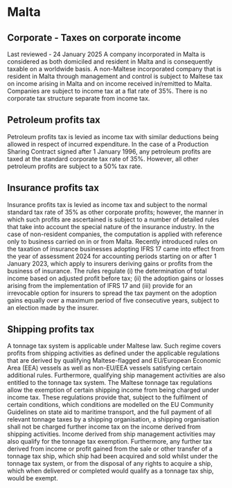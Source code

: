 # Malta
## Corporate - Taxes on corporate income
Last reviewed - 24 January 2025
A company incorporated in Malta is considered as both domiciled and resident in Malta and is consequently taxable on a worldwide basis. A non-Maltese incorporated company that is resident in Malta through management and control is subject to Maltese tax on income arising in Malta and on income received in/remitted to Malta.
Companies are subject to income tax at a flat rate of 35%. There is no corporate tax structure separate from income tax.
## Petroleum profits tax
Petroleum profits tax is levied as income tax with similar deductions being allowed in respect of incurred expenditure. In the case of a Production Sharing Contract signed after 1 January 1996, any petroleum profits are taxed at the standard corporate tax rate of 35%. However, all other petroleum profits are subject to a 50% tax rate.
## Insurance profits tax
Insurance profits tax is levied as income tax and subject to the normal standard tax rate of 35% as other corporate profits; however, the manner in which such profits are ascertained is subject to a number of detailed rules that take into account the special nature of the insurance industry. In the case of non-resident companies, the computation is applied with reference only to business carried on in or from Malta.
Recently introduced rules on the taxation of insurance businesses adopting IFRS 17 came into effect from the year of assessment 2024 for accounting periods starting on or after 1 January 2023, which apply to insurers deriving gains or profits from the business of insurance. The rules regulate (i) the determination of total income based on adjusted profit before tax; (ii) the adoption gains or losses arising from the implementation of IFRS 17 and (iii) provide for an irrevocable option for insurers to spread the tax payment on the adoption gains equally over a maximum period of five consecutive years, subject to an election made by the insurer.
## Shipping profits tax
A tonnage tax system is applicable under Maltese law. Such regime covers profits from shipping activities as defined under the applicable regulations that are derived by qualifying Maltese-flagged and EU/European Economic Area (EEA) vessels as well as non-EU/EEA vessels satisfying certain additional rules. Furthermore, qualifying ship management activities are also entitled to the tonnage tax system.
The Maltese tonnage tax regulations allow the exemption of certain shipping income from being charged under income tax. These regulations provide that, subject to the fulfilment of certain conditions, which conditions are modelled on the EU Community Guidelines on state aid to maritime transport, and the full payment of all relevant tonnage taxes by a shipping organisation, a shipping organisation shall not be charged further income tax on the income derived from shipping activities. Income derived from ship management activities may also qualify for the tonnage tax exemption. Furthermore, any further tax derived from income or profit gained from the sale or other transfer of a tonnage tax ship, which ship had been acquired and sold whilst under the tonnage tax system, or from the disposal of any rights to acquire a ship, which when delivered or completed would qualify as a tonnage tax ship, would be exempt.
